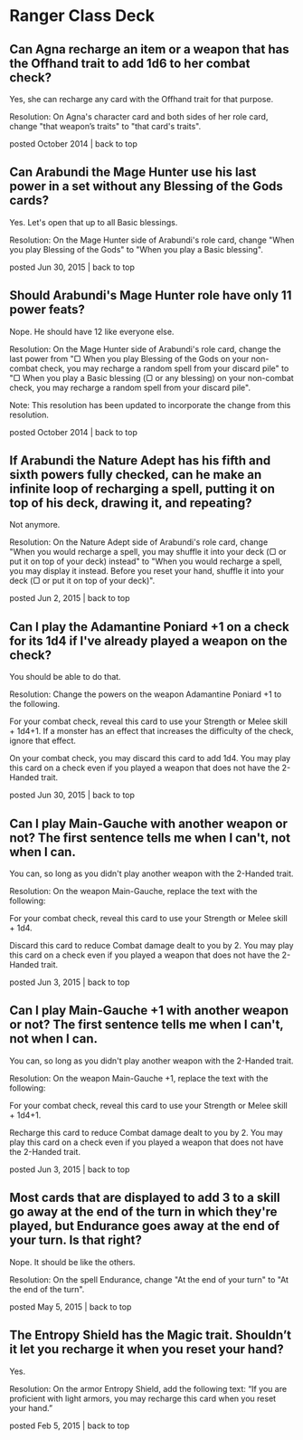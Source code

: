 # Ranger Class Deck

## Can Agna recharge an item or a weapon that has the Offhand trait to add 1d6 to her combat check?

Yes, she can recharge any card with the Offhand trait for that purpose.

Resolution: On Agna's character card and both sides of her role card, change "that weapon’s traits" to "that card's traits".

posted October 2014 | back to top

## Can Arabundi the Mage Hunter use his last power in a set without any Blessing of the Gods cards?

Yes. Let's open that up to all Basic blessings.

Resolution: On the Mage Hunter side of Arabundi's role card, change "When you play Blessing of the Gods" to "When you play a Basic blessing".

posted Jun 30, 2015 | back to top

## Should Arabundi's Mage Hunter role have only 11 power feats?

Nope. He should have 12 like everyone else.

Resolution: On the Mage Hunter side of Arabundi's role card, change the last power from "▢ When you play Blessing of the Gods on your non-combat check, you may recharge a random spell from your discard pile" to "▢ When you play a Basic blessing (▢ or any blessing) on your non-combat check, you may recharge a random spell from your discard pile".

Note: This resolution has been updated to incorporate the change from this resolution.

posted October 2014 | back to top

## If Arabundi the Nature Adept has his fifth and sixth powers fully checked, can he make an infinite loop of recharging a spell, putting it on top of his deck, drawing it, and repeating?

Not anymore.

Resolution: On the Nature Adept side of Arabundi's role card, change "When you would recharge a spell, you may shuffle it into your deck (▢ or put it on top of your deck) instead" to "When you would recharge a spell, you may display it instead. Before you reset your hand, shuffle it into your deck (▢ or put it on top of your deck)".

posted Jun 2, 2015 | back to top

## Can I play the Adamantine Poniard +1 on a check for its 1d4 if I've already played a weapon on the check?

You should be able to do that.

Resolution: Change the powers on the weapon Adamantine Poniard +1 to the following.

For your combat check, reveal this card to use your Strength or Melee skill + 1d4+1. If a monster has an effect that increases the difficulty of the check, ignore that effect.

On your combat check, you may discard this card to add 1d4. You may play this card on a check even if you played a weapon that does not have the 2-Handed trait.

posted Jun 30, 2015 | back to top

## Can I play Main-Gauche with another weapon or not? The first sentence tells me when I can't, not when I can.

You can, so long as you didn't play another weapon with the 2-Handed trait.

Resolution: On the weapon Main-Gauche, replace the text with the following:

For your combat check, reveal this card to use your Strength or Melee skill + 1d4.

Discard this card to reduce Combat damage dealt to you by 2. You may play this card on a check even if you played a weapon that does not have the 2-Handed trait.

posted Jun 3, 2015 | back to top

## Can I play Main-Gauche +1 with another weapon or not? The first sentence tells me when I can't, not when I can.

You can, so long as you didn't play another weapon with the 2-Handed trait.

Resolution: On the weapon Main-Gauche +1, replace the text with the following:

For your combat check, reveal this card to use your Strength or Melee skill + 1d4+1.

Recharge this card to reduce Combat damage dealt to you by 2. You may play this card on a check even if you played a weapon that does not have the 2-Handed trait.

posted Jun 3, 2015 | back to top

## Most cards that are displayed to add 3 to a skill go away at the end of the turn in which they're played, but Endurance goes away at the end of your turn. Is that right?

Nope. It should be like the others.

Resolution: On the spell Endurance, change "At the end of your turn" to "At the end of the turn".

posted May 5, 2015 | back to top

## The Entropy Shield has the Magic trait. Shouldn’t it let you recharge it when you reset your hand?

Yes.

Resolution: On the armor Entropy Shield, add the following text: “If you are proficient with light armors, you may recharge this card when you reset your hand.”

posted Feb 5, 2015 | back to top